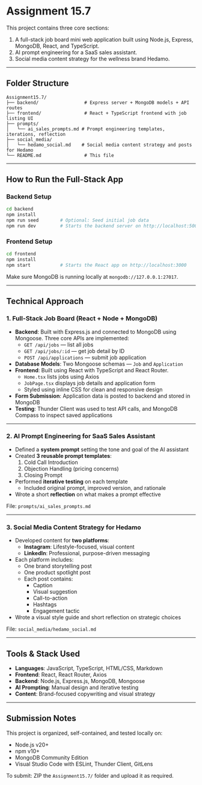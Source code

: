 
# Assignment 15.7 

This project contains three core sections:
1. A full-stack job board mini web application built using Node.js, Express, MongoDB, React, and TypeScript.
2. AI prompt engineering for a SaaS sales assistant.
3. Social media content strategy for the wellness brand Hedamo.

---

##  Folder Structure

```
Assignment15.7/
├── backend/                 # Express server + MongoDB models + API routes
├── frontend/                # React + TypeScript frontend with job listing UI
├── prompts/
│   └── ai_sales_prompts.md # Prompt engineering templates, iterations, reflection
├── social_media/
│   └── hedamo_social.md    # Social media content strategy and posts for Hedamo
└── README.md                # This file
```

---

##  How to Run the Full-Stack App

### Backend Setup

```bash
cd backend
npm install
npm run seed        # Optional: Seed initial job data
npm run dev         # Starts the backend server on http://localhost:5000
```

### Frontend Setup

```bash
cd frontend
npm install
npm start           # Starts the React app on http://localhost:3000
```

Make sure MongoDB is running locally at `mongodb://127.0.0.1:27017`.

---

##  Technical Approach

### 1. Full-Stack Job Board (React + Node + MongoDB)

- **Backend**: Built with Express.js and connected to MongoDB using Mongoose. Three core APIs are implemented:
  - `GET /api/jobs` — list all jobs
  - `GET /api/jobs/:id` — get job detail by ID
  - `POST /api/applications` — submit job application
- **Database Models**: Two Mongoose schemas — `Job` and `Application`
- **Frontend**: Built using React with TypeScript and React Router.
  - `Home.tsx` lists jobs using Axios
  - `JobPage.tsx` displays job details and application form
  - Styled using inline CSS for clean and responsive design
- **Form Submission**: Application data is posted to backend and stored in MongoDB
- **Testing**: Thunder Client was used to test API calls, and MongoDB Compass to inspect saved applications

---

### 2. AI Prompt Engineering for SaaS Sales Assistant

- Defined a **system prompt** setting the tone and goal of the AI assistant
- Created **3 reusable prompt templates**:
  1. Cold Call Introduction
  2. Objection Handling (pricing concerns)
  3. Closing Prompt
- Performed **iterative testing** on each template
  - Included original prompt, improved version, and rationale
- Wrote a short **reflection** on what makes a prompt effective

File: `prompts/ai_sales_prompts.md`

---

### 3. Social Media Content Strategy for Hedamo

- Developed content for **two platforms**:
  - **Instagram**: Lifestyle-focused, visual content
  - **LinkedIn**: Professional, purpose-driven messaging
- Each platform includes:
  - One brand storytelling post
  - One product spotlight post
  - Each post contains:
    - Caption
    - Visual suggestion
    - Call-to-action
    - Hashtags
    - Engagement tactic
- Wrote a visual style guide and short reflection on strategic choices

File: `social_media/hedamo_social.md`

---

##  Tools & Stack Used

- **Languages**: JavaScript, TypeScript, HTML/CSS, Markdown
- **Frontend**: React, React Router, Axios
- **Backend**: Node.js, Express.js, MongoDB, Mongoose
- **AI Prompting**: Manual design and iterative testing
- **Content**: Brand-focused copywriting and visual strategy

---

##  Submission Notes

This project is organized, self-contained, and tested locally on:
- Node.js v20+
- npm v10+
- MongoDB Community Edition
- Visual Studio Code with ESLint, Thunder Client, GitLens

To submit: ZIP the `Assignment15.7/` folder and upload it as required.

